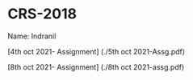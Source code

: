 # CRS-2018

Name: Indranil

[4th oct 2021- Assignment] (./5th oct 2021-Assg.pdf)

[8th oct 2021- Assignment] (./8th oct 2021-assg.pdf)
